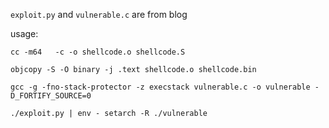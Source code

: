 `exploit.py` and `vulnerable.c` are from blog

usage:
```
cc -m64   -c -o shellcode.o shellcode.S

objcopy -S -O binary -j .text shellcode.o shellcode.bin

gcc -g -fno-stack-protector -z execstack vulnerable.c -o vulnerable -D_FORTIFY_SOURCE=0

./exploit.py | env - setarch -R ./vulnerable
```